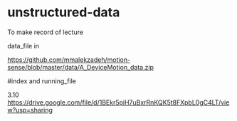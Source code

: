 # unstructured-data
To make record of lecture

data_file in 

https://github.com/mmalekzadeh/motion-sense/blob/master/data/A_DeviceMotion_data.zip

#index and running_file

3.10 https://drive.google.com/file/d/1BEkr5piH7uBxrRnKQK5t8FXpbL0gC4LT/view?usp=sharing
